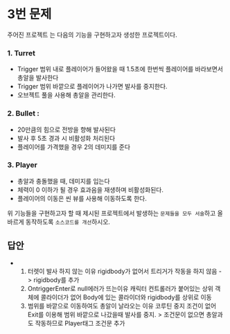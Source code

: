 # 3번 문제

주어진 프로젝트 는 다음의 기능을 구현하고자 생성한 프로젝트이다.

### 1. Turret
- Trigger 범위 내로 플레이어가 들어왔을 때 1.5초에 한번씩 플레이어를 바라보면서 총알을 발사한다
- Trigger 범위 바깥으로 플레이어가 나가면 발사를 중지한다.
- 오브젝트 풀을 사용해 총알을 관리한다.

### 2. Bullet :
- 20만큼의 힘으로 전방을 향해 발사된다
- 발사 후 5초 경과 시 비활성화 처리된다
- 플레이어를 가격했을 경우 2의 데미지를 준다

### 3. Player
- 총알과 충돌했을 때, 데미지를 입는다
- 체력이 0 이하가 될 경우 효과음을 재생하며 비활성화된다.
- 플레이어의 이동은 씬 뷰를 사용해 이동하도록 한다.

위 기능들을 구현하고자 할 때
제시된 프로젝트에서 발생하는 `문제들을 모두 서술`하고 올바르게 동작하도록 `소스코드를 개선`하시오.

## 답안
- 1. 터렛이 발사 하지 않는 이유 rigidbody가 없어서 트리거가 작동을 하지 않음 -> rigidbody를 추가
  2. OntriggerEnter로 null에러가 뜨는이유 캐릭터 컨트롤러가 붙어있는 상위 객체에 콜라이더가 없어 Body에 있는 콜라이더와 rigidbody를 상위로 이동
  3. 범위를 바깥으로 이동하여도 총알이 날라오는 이유 코루틴 중지 조건이 없어 Exit를 이용해 범위 바깥으로 나갔을때 발사를 중지. > 조건문이 없으면 총알과도 작동하므로 Player태그 조건문 추가
